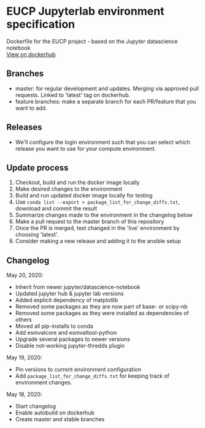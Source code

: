 # EUCP Jupyterlab environment specification

Dockerfile for the EUCP project - based on the Jupyter datascience notebook\
[View on dockerhub](https://hub.docker.com/repository/docker/eucp/notebook/general)

## Branches

- master: for regular development and updates. Merging via approved pull requests. Linked to 'latest' tag on dockerhub.
- feature branches: make a separate branch for each PR/feature that you want to add.

## Releases

- We'll configure the login environment such that you can select which release you want to use for your compute environment.

## Update process

1. Checkout, build and run the docker image locally
1. Make desired changes to the environment
1. Build and run updated docker image locally for testing
1. Use `conda list --export > package_list_for_change_diffs.txt`, download and commit the result
1. Summarize changes made to the environment in the changelog below
1. Make a pull request to the master branch of this repository
1. Once the PR is merged, test changed in the 'live' environment by choosing 'latest'.
1. Consider making a new release and adding it to the ansible setup

## Changelog

May 20, 2020:

- Inherit from newer jupyter/datascience-notebook
- Updated jupyter hub & jupyter lab versions
- Added explicit dependency of matplotlib
- Removed some packages as they are now part of base- or scipy-nb
- Removed some packages as they were installed as dependencies of others
- Moved all pip-installs to conda
- Add esmvalcore and esmvaltool-python
- Upgrade several packages to newer versions
- Disable not-working jupyter-thredds plugin

May 19, 2020:

- Pin versions to current environment configuration
- Add `package_list_for_change_diffs.txt` for keeping track of environment changes.

May 18, 2020:

- Start changelog
- Enable autobuild on dockerhub
- Create master and stable branches
